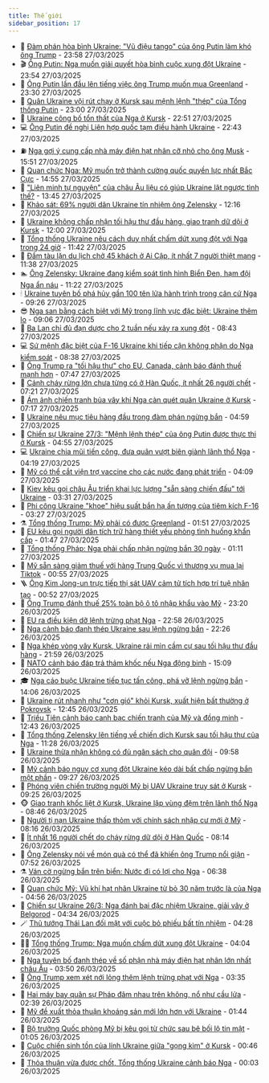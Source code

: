 ```yaml
---
title: Thế giới
sidebar_position: 17
---
```


<!-- dantri-the-gioi:START -->
- 🌋 [Đàm phán hòa bình Ukraine: &quot;Vũ điệu tango&quot; của ông Putin làm khó ông Trump](https://dantri.com.vn/the-gioi/dam-phan-hoa-binh-ukraine-vu-dieu-tango-cua-ong-putin-lam-kho-ong-trump-20250324215754502.htm) - 23:58 27/03/2025
- 🎬 [Ông Putin: Nga muốn giải quyết hòa bình cuộc xung đột Ukraine](https://dantri.com.vn/the-gioi/ong-putin-nga-muon-giai-quyet-hoa-binh-cuoc-xung-dot-ukraine-20250328064425842.htm) - 23:54 27/03/2025
- 🧰 [Ông Putin lần đầu lên tiếng việc ông Trump muốn mua Greenland](https://dantri.com.vn/the-gioi/ong-putin-lan-dau-len-tieng-viec-ong-trump-muon-mua-greenland-20250328061943896.htm) - 23:30 27/03/2025
- 🌋 [Quân Ukraine vội rút chạy ở Kursk sau mệnh lệnh &quot;thép&quot; của Tổng thống Putin](https://dantri.com.vn/the-gioi/quan-ukraine-voi-rut-chay-o-kursk-sau-menh-lenh-thep-cua-tong-thong-putin-20250328055353237.htm) - 23:00 27/03/2025
- 🗽 [Ukraine công bố tổn thất của Nga ở Kursk](https://dantri.com.vn/the-gioi/ukraine-cong-bo-ton-that-cua-nga-o-kursk-20250328054507180.htm) - 22:51 27/03/2025
- 💻 [Ông Putin đề nghị Liên hợp quốc tạm điều hành Ukraine](https://dantri.com.vn/the-gioi/ong-putin-de-nghi-lien-hop-quoc-tam-dieu-hanh-ukraine-20250328050201819.htm) - 22:43 27/03/2025
- ⛽️ [Nga gợi ý cung cấp nhà máy điện hạt nhân cỡ nhỏ cho ông Musk](https://dantri.com.vn/the-gioi/nga-goi-y-cung-cap-nha-may-dien-hat-nhan-co-nho-cho-ong-musk-20250327224442088.htm) - 15:51 27/03/2025
- 🤩 [Quan chức Nga: Mỹ muốn trở thành cường quốc quyền lực nhất Bắc Cực](https://dantri.com.vn/the-gioi/quan-chuc-nga-my-muon-tro-thanh-cuong-quoc-quyen-luc-nhat-bac-cuc-20250327213251328.htm) - 14:55 27/03/2025
- 🧐 [&quot;Liên minh tự nguyện&quot; của châu Âu liệu có giúp Ukraine lật ngược tình thế?](https://dantri.com.vn/the-gioi/lien-minh-tu-nguyen-cua-chau-au-lieu-co-giup-ukraine-lat-nguoc-tinh-the-20250327202449766.htm) - 13:45 27/03/2025
- 🎊 [Khảo sát: 69% người dân Ukraine tín nhiệm ông Zelensky](https://dantri.com.vn/the-gioi/khao-sat-69-nguoi-dan-ukraine-tin-nhiem-ong-zelensky-20250327182124529.htm) - 12:16 27/03/2025
- 📝 [Ukraine không chấp nhận tối hậu thư đầu hàng, giao tranh dữ dội ở Kursk](https://dantri.com.vn/the-gioi/ukraine-khong-chap-nhan-toi-hau-thu-dau-hang-giao-tranh-du-doi-o-kursk-20250327170729957.htm) - 12:00 27/03/2025
- 🤡 [Tổng thống Ukraine nêu cách duy nhất chấm dứt xung đột với Nga trong 24 giờ](https://dantri.com.vn/the-gioi/tong-thong-ukraine-neu-cach-duy-nhat-cham-dut-xung-dot-voi-nga-trong-24-gio-20250327180952826.htm) - 11:42 27/03/2025
- 🥷 [Đắm tàu lặn du lịch chở 45 khách ở Ai Cập, ít nhất 7 người thiệt mạng](https://dantri.com.vn/the-gioi/dam-tau-lan-du-lich-cho-45-khach-o-ai-cap-it-nhat-7-nguoi-thiet-mang-20250327183606346.htm) - 11:38 27/03/2025
- 🏊 [Ông Zelensky: Ukraine đang kiểm soát tình hình Biển Đen, hạm đội Nga ẩn náu](https://dantri.com.vn/the-gioi/ong-zelensky-ukraine-dang-kiem-soat-tinh-hinh-bien-den-ham-doi-nga-an-nau-20250327173459387.htm) - 11:22 27/03/2025
- 🕯 [Ukraine tuyên bố phá hủy gần 100 tên lửa hành trình trong căn cứ Nga](https://dantri.com.vn/the-gioi/ukraine-tuyen-bo-pha-huy-gan-100-ten-lua-hanh-trinh-trong-can-cu-nga-20250327160251233.htm) - 09:26 27/03/2025
- 😎 [Nga san bằng cách biệt với Mỹ trong lĩnh vực đặc biệt: Ukraine thêm lo](https://dantri.com.vn/the-gioi/nga-san-bang-cach-biet-voi-my-trong-linh-vuc-dac-biet-ukraine-them-lo-20250327155354733.htm) - 09:06 27/03/2025
- 🌈 [Ba Lan chỉ đủ đạn dược cho 2 tuần nếu xảy ra xung đột](https://dantri.com.vn/the-gioi/ba-lan-chi-du-dan-duoc-cho-2-tuan-neu-xay-ra-xung-dot-20250327150733435.htm) - 08:43 27/03/2025
- 💻 [Sứ mệnh đặc biệt của F-16 Ukraine khi tiếp cận không phận do Nga kiểm soát](https://dantri.com.vn/the-gioi/su-menh-dac-biet-cua-f-16-ukraine-khi-tiep-can-khong-phan-do-nga-kiem-soat-20250327145058228.htm) - 08:38 27/03/2025
- 🤖 [Ông Trump ra &quot;tối hậu thư&quot; cho EU, Canada, cảnh báo đánh thuế mạnh hơn](https://dantri.com.vn/the-gioi/ong-trump-ra-toi-hau-thu-cho-eu-canada-canh-bao-danh-thue-manh-hon-20250327143546575.htm) - 07:47 27/03/2025
- 🦏 [Cảnh cháy rừng lớn chưa từng có ở Hàn Quốc, ít nhất 26 người chết](https://dantri.com.vn/the-gioi/canh-chay-rung-lon-chua-tung-co-o-han-quoc-it-nhat-26-nguoi-chet-20250327140337825.htm) - 07:21 27/03/2025
- 🌁 [Ám ảnh chiến tranh bủa vây khi Nga càn quét quân Ukraine ở Kursk](https://dantri.com.vn/the-gioi/am-anh-chien-tranh-bua-vay-khi-nga-can-quet-quan-ukraine-o-kursk-20250327134740373.htm) - 07:17 27/03/2025
- 🐘 [Ukraine nêu mục tiêu hàng đầu trong đàm phán ngừng bắn](https://dantri.com.vn/the-gioi/ukraine-neu-muc-tieu-hang-dau-trong-dam-phan-ngung-ban-20250327115327408.htm) - 04:59 27/03/2025
- 🥷 [Chiến sự Ukraine 27/3: &quot;Mệnh lệnh thép&quot; của ông Putin được thực thi ở Kursk](https://dantri.com.vn/the-gioi/chien-su-ukraine-273-menh-lenh-thep-cua-ong-putin-duoc-thuc-thi-o-kursk-20250327113614741.htm) - 04:55 27/03/2025
- 💻 [Ukraine chia mũi tiến công, đưa quân vượt biên giành lãnh thổ Nga](https://dantri.com.vn/the-gioi/ukraine-chia-mui-tien-cong-dua-quan-vuot-bien-gianh-lanh-tho-nga-20250327110808423.htm) - 04:19 27/03/2025
- 🎡 [Mỹ có thể cắt viện trợ vaccine cho các nước đang phát triển](https://dantri.com.vn/the-gioi/my-co-the-cat-vien-tro-vaccine-cho-cac-nuoc-dang-phat-trien-20250327110150828.htm) - 04:09 27/03/2025
- 🧰 [Kiev kêu gọi châu Âu triển khai lực lượng &quot;sẵn sàng chiến đấu&quot; tới Ukraine](https://dantri.com.vn/the-gioi/kiev-keu-goi-chau-au-trien-khai-luc-luong-san-sang-chien-dau-toi-ukraine-20250327091058019.htm) - 03:31 27/03/2025
- 🥸 [Phi công Ukraine &quot;khoe&quot; hiệu suất bắn hạ ấn tượng của tiêm kích F-16](https://dantri.com.vn/the-gioi/phi-cong-ukraine-khoe-hieu-suat-ban-ha-an-tuong-cua-tiem-kich-f-16-20250327102614780.htm) - 03:27 27/03/2025
- ⚗️ [Tổng thống Trump: Mỹ phải có được Greenland](https://dantri.com.vn/the-gioi/tong-thong-trump-my-phai-co-duoc-greenland-20250327081904925.htm) - 01:51 27/03/2025
- 🌮 [EU kêu gọi người dân tích trữ hàng thiết yếu phòng tình huống khẩn cấp](https://dantri.com.vn/the-gioi/eu-keu-goi-nguoi-dan-tich-tru-hang-thiet-yeu-phong-tinh-huong-khan-cap-20250327083034319.htm) - 01:47 27/03/2025
- 🎃 [Tổng thống Pháp: Nga phải chấp nhận ngừng bắn 30 ngày](https://dantri.com.vn/the-gioi/tong-thong-phap-nga-phai-chap-nhan-ngung-ban-30-ngay-20250327080910360.htm) - 01:11 27/03/2025
- 💫 [Mỹ sẵn sàng giảm thuế với hàng Trung Quốc vì thương vụ mua lại Tiktok](https://dantri.com.vn/the-gioi/my-san-sang-giam-thue-voi-hang-trung-quoc-vi-thuong-vu-mua-lai-tiktok-20250327073114010.htm) - 00:55 27/03/2025
- 🪜 [Ông Kim Jong-un trực tiếp thị sát UAV cảm tử tích hợp trí tuệ nhân tạo](https://dantri.com.vn/the-gioi/ong-kim-jong-un-truc-tiep-thi-sat-uav-cam-tu-tich-hop-tri-tue-nhan-tao-20250327071527768.htm) - 00:52 27/03/2025
- 🌋 [Ông Trump đánh thuế 25% toàn bộ ô tô nhập khẩu vào Mỹ](https://dantri.com.vn/the-gioi/ong-trump-danh-thue-25-toan-bo-o-to-nhap-khau-vao-my-20250327061943449.htm) - 23:20 26/03/2025
- 🦏 [EU ra điều kiện dỡ lệnh trừng phạt Nga](https://dantri.com.vn/the-gioi/eu-ra-dieu-kien-do-lenh-trung-phat-nga-20250327054946446.htm) - 22:58 26/03/2025
- 👀 [Nga cảnh báo đanh thép Ukraine sau lệnh ngừng bắn](https://dantri.com.vn/the-gioi/nga-canh-bao-danh-thep-ukraine-sau-lenh-ngung-ban-20250327025716168.htm) - 22:26 26/03/2025
- 🧰 [Nga khép vòng vây Kursk, Ukraine rải mìn cầm cự sau tối hậu thư đầu hàng](https://dantri.com.vn/the-gioi/nga-khep-vong-vay-kursk-ukraine-rai-min-cam-cu-sau-toi-hau-thu-dau-hang-20250327021612108.htm) - 21:59 26/03/2025
- 🚀 [NATO cảnh báo đáp trả thảm khốc nếu Nga động binh](https://dantri.com.vn/the-gioi/nato-canh-bao-dap-tra-tham-khoc-neu-nga-dong-binh-20250326220431248.htm) - 15:09 26/03/2025
- 🎓 [Nga cáo buộc Ukraine tiếp tục tấn công, phá vỡ lệnh ngừng bắn](https://dantri.com.vn/the-gioi/nga-cao-buoc-ukraine-tiep-tuc-tan-cong-pha-vo-lenh-ngung-ban-20250326194712795.htm) - 14:06 26/03/2025
- 🥸 [Ukraine rút nhanh như &quot;cơn gió&quot; khỏi Kursk, xuất hiện bất thường ở Pokrovsk](https://dantri.com.vn/the-gioi/ukraine-rut-nhanh-nhu-con-gio-khoi-kursk-xuat-hien-bat-thuong-o-pokrovsk-20250326171303681.htm) - 12:45 26/03/2025
- 🦅 [Triều Tiên cảnh báo canh bạc chiến tranh của Mỹ và đồng minh](https://dantri.com.vn/the-gioi/trieu-tien-canh-bao-canh-bac-chien-tranh-cua-my-va-dong-minh-20250326193214837.htm) - 12:43 26/03/2025
- 🤭 [Tổng thống Zelensky lên tiếng về chiến dịch Kursk sau tối hậu thư của Nga](https://dantri.com.vn/the-gioi/tong-thong-zelensky-len-tieng-ve-chien-dich-kursk-sau-toi-hau-thu-cua-nga-20250326182232441.htm) - 11:28 26/03/2025
- 🤖 [Ukraine thừa nhận không có đủ ngân sách cho quân đội](https://dantri.com.vn/the-gioi/ukraine-thua-nhan-khong-co-du-ngan-sach-cho-quan-doi-20250326164345450.htm) - 09:58 26/03/2025
- 🐲 [Mỹ cảnh báo nguy cơ xung đột Ukraine kéo dài bất chấp ngừng bắn một phần](https://dantri.com.vn/the-gioi/my-canh-bao-nguy-co-xung-dot-ukraine-keo-dai-bat-chap-ngung-ban-mot-phan-20250326161426962.htm) - 09:27 26/03/2025
- 🫣 [Phóng viên chiến trường người Mỹ bị UAV Ukraine truy sát ở Kursk](https://dantri.com.vn/the-gioi/phong-vien-chien-truong-nguoi-my-bi-uav-ukraine-truy-sat-o-kursk-20250326150112314.htm) - 09:25 26/03/2025
- 🐵 [Giao tranh khốc liệt ở Kursk, Ukraine lập vùng đệm trên lãnh thổ Nga](https://dantri.com.vn/the-gioi/giao-tranh-khoc-liet-o-kursk-ukraine-lap-vung-dem-tren-lanh-tho-nga-20250326151228065.htm) - 08:46 26/03/2025
- 🫶 [Người tị nạn Ukraine thấp thỏm với chính sách nhập cư mới ở Mỹ](https://dantri.com.vn/the-gioi/nguoi-ti-nan-ukraine-thap-thom-voi-chinh-sach-nhap-cu-moi-o-my-20250326150552727.htm) - 08:16 26/03/2025
- 💃 [Ít nhất 16 người chết do cháy rừng dữ dội ở Hàn Quốc](https://dantri.com.vn/the-gioi/it-nhat-16-nguoi-chet-do-chay-rung-du-doi-o-han-quoc-20250326151404474.htm) - 08:14 26/03/2025
- 💫 [Ông Zelensky nói về món quà có thể đã khiến ông Trump nổi giận](https://dantri.com.vn/the-gioi/ong-zelensky-noi-ve-mon-qua-co-the-da-khien-ong-trump-noi-gian-20250326144521804.htm) - 07:52 26/03/2025
- ⚗️ [Ván cờ ngừng bắn trên biển: Nước đi có lợi cho Nga](https://dantri.com.vn/the-gioi/van-co-ngung-ban-tren-bien-nuoc-di-co-loi-cho-nga-20250326115245923.htm) - 06:38 26/03/2025
- 🥷 [Quan chức Mỹ: Vũ khí hạt nhân Ukraine từ bỏ 30 năm trước là của Nga](https://dantri.com.vn/the-gioi/quan-chuc-my-vu-khi-hat-nhan-ukraine-tu-bo-30-nam-truoc-la-cua-nga-20250326114657527.htm) - 04:56 26/03/2025
- 🥸 [Chiến sự Ukraine 26/3: Nga đánh bại đặc nhiệm Ukraine, giải vây ở Belgorod](https://dantri.com.vn/the-gioi/chien-su-ukraine-263-nga-danh-bai-dac-nhiem-ukraine-giai-vay-o-belgorod-20250326111749107.htm) - 04:34 26/03/2025
- 🪄 [Thủ tướng Thái Lan đối mặt với cuộc bỏ phiếu bất tín nhiệm](https://dantri.com.vn/the-gioi/thu-tuong-thai-lan-doi-mat-voi-cuoc-bo-phieu-bat-tin-nhiem-20250326110604703.htm) - 04:28 26/03/2025
- 🧑‍💻 [Tổng thống Trump: Nga muốn chấm dứt xung đột Ukraine](https://dantri.com.vn/the-gioi/tong-thong-trump-nga-muon-cham-dut-xung-dot-ukraine-20250326104115770.htm) - 04:04 26/03/2025
- 🤭 [Nga tuyên bố đanh thép về số phận nhà máy điện hạt nhân lớn nhất châu Âu](https://dantri.com.vn/the-gioi/nga-tuyen-bo-danh-thep-ve-so-phan-nha-may-dien-hat-nhan-lon-nhat-chau-au-20250326103551636.htm) - 03:50 26/03/2025
- 🗽 [Ông Trump xem xét nới lỏng thêm lệnh trừng phạt với Nga](https://dantri.com.vn/the-gioi/ong-trump-xem-xet-noi-long-them-lenh-trung-phat-voi-nga-20250326103026143.htm) - 03:35 26/03/2025
- 🤖 [Hai máy bay quân sự Pháp đâm nhau trên không, nổ như cầu lửa](https://dantri.com.vn/the-gioi/hai-may-bay-quan-su-phap-dam-nhau-tren-khong-no-nhu-cau-lua-20250326093802097.htm) - 02:39 26/03/2025
- 🌈 [Mỹ đề xuất thỏa thuận khoáng sản mới lớn hơn với Ukraine](https://dantri.com.vn/the-gioi/my-de-xuat-thoa-thuan-khoang-san-moi-lon-hon-voi-ukraine-20250326075942219.htm) - 01:44 26/03/2025
- 🤩 [Bộ trưởng Quốc phòng Mỹ bị kêu gọi từ chức sau bê bối lộ tin mật](https://dantri.com.vn/the-gioi/bo-truong-quoc-phong-my-bi-keu-goi-tu-chuc-sau-be-boi-lo-tin-mat-20250326071507464.htm) - 01:05 26/03/2025
- 🤗 [Cuộc chiến sinh tồn của lính Ukraine giữa &quot;gọng kìm&quot; ở Kursk](https://dantri.com.vn/the-gioi/cuoc-chien-sinh-ton-cua-linh-ukraine-giua-gong-kim-o-kursk-20250326064644613.htm) - 00:46 26/03/2025
- 🙉 [Thỏa thuận vừa được chốt, Tổng thống Ukraine cảnh báo Nga](https://dantri.com.vn/the-gioi/thoa-thuan-vua-duoc-chot-tong-thong-ukraine-canh-bao-nga-20250326061011816.htm) - 00:03 26/03/2025<!-- dantri-the-gioi:END -->
